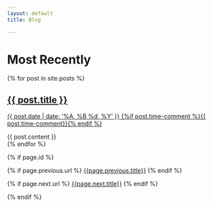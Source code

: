 ```yaml
---
layout: default
title: Blog

---
```

<h1>Most Recently</h1>

<div class="listing">

{% for post in site.posts %}

<post>

<post-header class="entry-header">

<h2 class="entry-title"><a href="{{ post.url | prepend: site.baseurl }}">{{ post.title }}</a></h2>

<p class="published" datetime="{{ post.date }}" pubdate=""><a href="{{ post.url | prepend: site.baseurl }}">{{ post.date | date: '%A, %B %d, %Y' }} {%if post.time-comment %}{{ post.time-comment}}{% endif %}</a></p>

</post-header>

<div class="entry-content"> {{ post.content }} </div> </post> {% endfor %} </div>

<!-- If this is a post, show previous/next post links -->
{% if page.id %}

{% if page.previous.url %}
<a href="{{page.previous.url}}">{{page.previous.title}}</a>
{% endif %}

{% if page.next.url %}
<a class="button is-link ellipsis" title="{{page.previous.title}}" href="{{page.next.url}}">{{page.next.title}}</a>
{% endif %}

{% endif %}